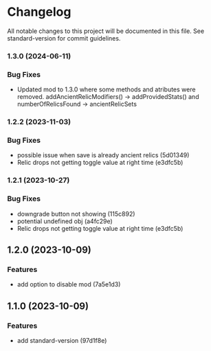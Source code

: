 # Changelog

All notable changes to this project will be documented in this file. See standard-version for commit guidelines.

### 1.3.0 (2024-06-11)

### Bug Fixes

- Updated mod to 1.3.0 where some methods and atributes were removed. addAncientRelicModifiers() -> addProvidedStats() and numberOfRelicsFound -> ancientRelicSets

### 1.2.2 (2023-11-03)

### Bug Fixes

- possible issue when save is already ancient relics (5d01349)
- Relic drops not getting toggle value at right time (e3dfc5b)

### 1.2.1 (2023-10-27)

### Bug Fixes

- downgrade button not showing (115c892)
- potential undefined obj (a4fc29e)
- Relic drops not getting toggle value at right time (e3dfc5b)

## 1.2.0 (2023-10-09)

### Features

- add option to disable mod (7a5e1d3)

## 1.1.0 (2023-10-09)

### Features

- add standard-version (97d1f8e)
